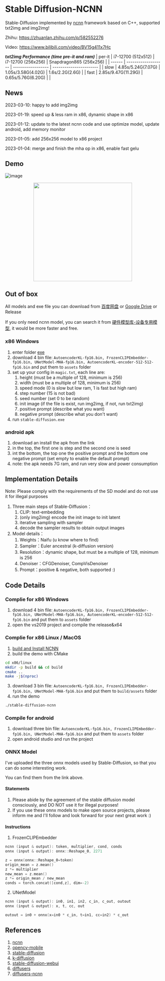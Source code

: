 # Stable Diffusion-NCNN

Stable-Diffusion implemented by [ncnn](https://github.com/Tencent/ncnn) framework based on C++, supported txt2img and img2img!

Zhihu: https://zhuanlan.zhihu.com/p/582552276

Video: https://www.bilibili.com/video/BV15g411x7Hc

***txt2img Performance (time pre-it and ram)***
| per-it | i7-12700 (512x512)  | i7-12700 (256x256) | Snapdragon865 (256x256) |
| ------ | ------------------- | ------------------ | ----------------------- |
| slow   | 4.85s/5.24G(7.07G)  | 1.05s/3.58G(4.02G) | 1.6s/2.2G(2.6G)         |
| fast   | 2.85s/9.47G(11.29G) | 0.65s/5.76G(6.20G) |                         |

## News

2023-03-10: happy to add img2img

2023-01-19: speed up & less ram in x86, dynamic shape in x86

2023-01-12: update to the latest ncnn code and use optimize model, update android, add memory monitor

2023-01-05: add 256x256 model to x86 project

2023-01-04: merge and finish the mha op in x86, enable fast gelu

## Demo

![image](./resources/image.png)

<p align="center">
  <img src="./resources/android.jpg" width="320x">
</p>

## Out of box

All models and exe file you can download from [百度网盘](https://pan.baidu.com/s/1Q_p0N3v7Y526Ht3JbxJ1XQ?pwd=6666) or [Google Drive](https://drive.google.com/drive/folders/1myB4uIQ2K5okl51XDbmYhetLF9rUyLZS?usp=sharing) or Release

If you only need ncnn model, you can search it from [硬件模型库-设备专用模型](https://platform.openmmlab.com/deploee), it would be more faster and free.

### x86 Windows
1. enter folder [exe](./x86/exe)
2. download 4 bin file: ```AutoencoderKL-fp16.bin, FrozenCLIPEmbedder-fp16.bin, UNetModel-MHA-fp16.bin, AutoencoderKL-encoder-512-512-fp16.bin``` and put them to ```assets``` folder
3. set up your config in ```magic.txt```, each line are:
    1. height (must be a multiple of 128, minimum is 256)
    2. width (must be a multiple of 128, minimum is 256)
    3. speed mode (0 is slow but low ram, 1 is fast but high ram)
    4. step number (15 is not bad)
    5. seed number (set 0 to be random)
    6. init image (if the file is exist, run img2img, if not, run txt2img)
    7. positive prompt (describe what you want)
    8. negative prompt (describe what you don't want)
4. run ```stable-diffusion.exe```

### android apk
1. download an install the apk from the link
2. in the top, the first one is step and the second one is seed
3. int the bottom, the top one the positive prompt and the bottom one negative prompt (set empty to enable the default prompt)
4. note: the apk needs 7G ram, and run very slow and power consumption

## Implementation Details

Note: Please comply with the requirements of the SD model and do not use it for illegal purposes

1. Three main steps of Stable-Diffusion：
    1. CLIP: text-embedding
    2. (only img2img) encode the init image to init latent
    3. iterative sampling with sampler
    4. decode the sampler results to obtain output images
2. Model details：
    1. Weights：Naifu (u know where to find)
    2. Sampler：Euler ancestral (k-diffusion version)
    3. Resolution：dynamic shape, but must be a multiple of 128, minimum is 256
    4. Denoiser：CFGDenoiser, CompVisDenoiser
    4. Prompt：positive & negative, both supported :)

## Code Details

### Complie for x86 Windows
1. download 4 bin file: ```AutoencoderKL-fp16.bin, FrozenCLIPEmbedder-fp16.bin, UNetModel-MHA-fp16.bin, AutoencoderKL-encoder-512-512-fp16.bin``` and put them to ```assets``` folder
2. open the vs2019 project and compile the release&x64

### Complie for x86 Linux / MacOS

1. [build and Install NCNN](https://github.com/Tencent/ncnn/wiki/how-to-build#pass-for-linux)
2. build the demo with CMake

```sh
cd x86/linux
mkdir -p build && cd build
cmake ..
make -j$(nproc)
```

3. download 3 bin file: ```AutoencoderKL-fp16.bin, FrozenCLIPEmbedder-fp16.bin, UNetModel-MHA-fp16.bin``` and put them to `build/assets` folder
4. run the demo

```sh
./stable-diffusion-ncnn
```

### Compile for android
1. download three bin file: ```AutoencoderKL-fp16.bin, FrozenCLIPEmbedder-fp16.bin, UNetModel-MHA-fp16.bin``` and put them to ```assets``` folder
2. open android studio and run the project

### ONNX Model

I've uploaded the three onnx models used by Stable-Diffusion, so that you can do some interesting work.

You can find them from the link above.

#### Statements

1. Please abide by the agreement of the stable diffusion model consciously, and DO NOT use it for illegal purposes!
2. If you use these onnx models to make open source projects, please inform me and I'll follow and look forward for your next great work :)

#### Instructions

1. FrozenCLIPEmbedder

```C++
ncnn (input & output): token, multiplier, cond, conds
onnx (input & output): onnx::Reshape_0, 2271

z = onnx(onnx::Reshape_0=token)
origin_mean = z.mean()
z *= multiplier
new_mean = z.mean()
z *= origin_mean / new_mean
conds = torch.concat([cond,z], dim=-2)
```

2. UNetModel

```C++
ncnn (input & output): in0, in1, in2, c_in, c_out, outout
onnx (input & output): x, t, cc, out

outout = in0 + onnx(x=in0 * c_in, t=in1, cc=in2) * c_out
```

## References

1. [ncnn](https://github.com/Tencent/ncnn)
2. [opencv-mobile](https://github.com/nihui/opencv-mobile)
3. [stable-diffusion](https://github.com/CompVis/stable-diffusion)
4. [k-diffusion](https://github.com/crowsonkb/k-diffusion)
5. [stable-diffusion-webui](https://github.com/AUTOMATIC1111/stable-diffusion-webui)
6. [diffusers](https://github.com/huggingface/diffusers)
7. [diffusers-ncnn](https://github.com/EdVince/diffusers-ncnn)
